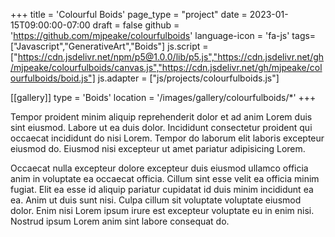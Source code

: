+++
title = 'Colourful Boids'
page_type = "project"
date = 2023-01-15T09:00:00-07:00
draft = false
github = 'https://github.com/mjpeake/colourfulboids'
language-icon = 'fa-js'
tags=["Javascript","GenerativeArt","Boids"]
js.script = ["https://cdn.jsdelivr.net/npm/p5@1.0.0/lib/p5.js","https://cdn.jsdelivr.net/gh/mjpeake/colourfulboids/canvas.js","https://cdn.jsdelivr.net/gh/mjpeake/colourfulboids/boid.js"]
js.adapter = ["js/projects/colourfulboids.js"]

[[gallery]]
  type = 'Boids'
  location = '/images/gallery/colourfulboids/*'
+++

Tempor proident minim aliquip reprehenderit dolor et ad anim Lorem duis sint eiusmod. Labore ut ea duis dolor. Incididunt consectetur proident qui occaecat incididunt do nisi Lorem. Tempor do laborum elit laboris excepteur eiusmod do. Eiusmod nisi excepteur ut amet pariatur adipisicing Lorem.

Occaecat nulla excepteur dolore excepteur duis eiusmod ullamco officia anim in voluptate ea occaecat officia. Cillum sint esse velit ea officia minim fugiat. Elit ea esse id aliquip pariatur cupidatat id duis minim incididunt ea ea. Anim ut duis sunt nisi. Culpa cillum sit voluptate voluptate eiusmod dolor. Enim nisi Lorem ipsum irure est excepteur voluptate eu in enim nisi. Nostrud ipsum Lorem anim sint labore consequat do.